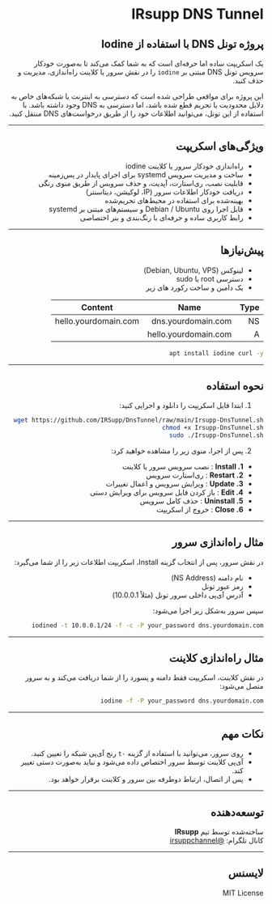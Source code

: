 <div dir="rtl">

# IRsupp DNS Tunnel

## پروژه تونل DNS با استفاده از Iodine

&#x20;یک اسکریپت ساده اما حرفه‌ای است که به شما کمک می‌کند تا به‌صورت خودکار سرویس تونل DNS مبتنی بر `iodine` را در نقش سرور یا کلاینت راه‌اندازی، مدیریت و حذف کنید.

این پروژه برای مواقعی طراحی شده است که دسترسی به اینترنت یا شبکه‌های خاص به دلایل محدودیت یا تحریم قطع شده باشد، اما دسترسی به DNS وجود داشته باشد. با استفاده از این تونل، می‌توانید اطلاعات خود را از طریق درخواست‌های DNS منتقل کنید.

---

## ویژگی‌های اسکریپت

- راه‌اندازی خودکار سرور یا کلاینت iodine
- ساخت و مدیریت سرویس systemd برای اجرای پایدار در پس‌زمینه
- قابلیت نصب، ری‌استارت، آپدیت، و حذف سرویس از طریق منوی رنگی
- دریافت خودکار اطلاعات سرور (IP، لوکیشن، دیتاسنتر)
- بهینه‌شده برای استفاده در محیط‌های تحریم‌شده
- قابل اجرا روی Debian / Ubuntu و سیستم‌های مبتنی بر systemd
- رابط کاربری ساده و حرفه‌ای با رنگ‌بندی و بنر اختصاصی

---

## پیش‌نیازها

- لینوکس (Debian, Ubuntu, VPS)
- دسترسی root یا sudo
- یک دامین و ساخت رکورد های زیر

| Type | Name                 | Content                |
|------|----------------------|------------------------|
| NS   | dns.yourdomain.com   | hello.yourdomain.com   |
| A    | hello.yourdomain.com | <IP Server Kharej>     |


```bash
apt install iodine curl -y
```

---

## نحوه استفاده

1. ابتدا فایل اسکریپت را دانلود و اجرایی کنید:

```bash
wget https://github.com/IRSupp/DnsTunnel/raw/main/Irsupp-DnsTunnel.sh
chmod +x Irsupp-DnsTunnel.sh
sudo ./Irsupp-DnsTunnel.sh
```

2. پس از اجرا، منوی زیر را مشاهده خواهید کرد:

- **1. Install** : نصب سرویس سرور یا کلاینت
- **2. Restart** : ری‌استارت سرویس
- **3. Update** : ویرایش سرویس و اعمال تغییرات
- **4. Edit** : باز کردن فایل سرویس برای ویرایش دستی
- **5. Uninstall** : حذف کامل سرویس
- **6. Close** : خروج از اسکریپت

---

## مثال راه‌اندازی سرور

در نقش سرور، پس از انتخاب گزینه Install، اسکریپت اطلاعات زیر را از شما می‌گیرد:

- نام دامنه (NS Address)
- رمز عبور تونل
- آدرس آی‌پی داخلی سرور تونل (مثلاً 10.0.0.1)

سپس سرور به‌شکل زیر اجرا می‌شود:

```bash
iodined -t 10.0.0.1/24 -f -c -P your_password dns.yourdomain.com
```

---

## مثال راه‌اندازی کلاینت

در نقش کلاینت، اسکریپت فقط دامنه و پسورد را از شما دریافت می‌کند و به سرور متصل می‌شود:

```bash
iodine -f -P your_password dns.yourdomain.com
```

---

## نکات مهم

- روی سرور، می‌توانید با استفاده از گزینه `-t` رنج آی‌پی شبکه را تعیین کنید.
- آی‌پی کلاینت توسط سرور اختصاص داده می‌شود و نباید به‌صورت دستی تغییر کند.
- پس از اتصال، ارتباط دوطرفه بین سرور و کلاینت برقرار خواهد بود.

---

## توسعه‌دهنده

ساخته‌شده توسط تیم **IRsupp**\
کانال تلگرام: [@irsuppchannel](https://t.me/irsuppchannel)

---

## لایسنس

MIT License

</div>
